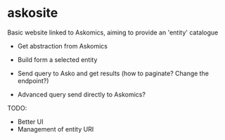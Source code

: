 # askosite

Basic website linked to Askomics, aiming to provide an 'entity' catalogue

* Get abstraction from Askomics
* Build form a selected entity
* Send query to Asko and get results (how to paginate? Change the endpoint?)

* Advanced query send directly to Askomics?

TODO:

* Better UI
* Management of entity URI
